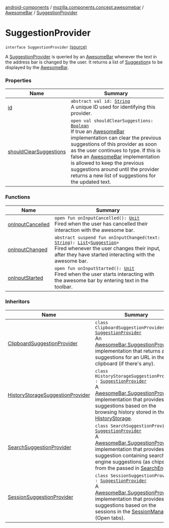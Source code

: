 [android-components](../../../index.md) / [mozilla.components.concept.awesomebar](../../index.md) / [AwesomeBar](../index.md) / [SuggestionProvider](./index.md)

# SuggestionProvider

`interface SuggestionProvider` [(source)](https://github.com/mozilla-mobile/android-components/blob/master/components/concept/awesomebar/src/main/java/mozilla/components/concept/awesomebar/AwesomeBar.kt#L147)

A [SuggestionProvider](./index.md) is queried by an [AwesomeBar](../index.md) whenever the text in the address bar is changed by the user.
It returns a list of [Suggestion](../-suggestion/index.md)s to be displayed by the [AwesomeBar](../index.md).

### Properties

| Name | Summary |
|---|---|
| [id](id.md) | `abstract val id: `[`String`](https://kotlinlang.org/api/latest/jvm/stdlib/kotlin/-string/index.html)<br>A unique ID used for identifying this provider. |
| [shouldClearSuggestions](should-clear-suggestions.md) | `open val shouldClearSuggestions: `[`Boolean`](https://kotlinlang.org/api/latest/jvm/stdlib/kotlin/-boolean/index.html)<br>If true an [AwesomeBar](../index.md) implementation can clear the previous suggestions of this provider as soon as the user continues to type. If this is false an [AwesomeBar](../index.md) implementation is allowed to keep the previous suggestions around until the provider returns a new list of suggestions for the updated text. |

### Functions

| Name | Summary |
|---|---|
| [onInputCancelled](on-input-cancelled.md) | `open fun onInputCancelled(): `[`Unit`](https://kotlinlang.org/api/latest/jvm/stdlib/kotlin/-unit/index.html)<br>Fired when the user has cancelled their interaction with the awesome bar. |
| [onInputChanged](on-input-changed.md) | `abstract suspend fun onInputChanged(text: `[`String`](https://kotlinlang.org/api/latest/jvm/stdlib/kotlin/-string/index.html)`): `[`List`](https://kotlinlang.org/api/latest/jvm/stdlib/kotlin.collections/-list/index.html)`<`[`Suggestion`](../-suggestion/index.md)`>`<br>Fired whenever the user changes their input, after they have started interacting with the awesome bar. |
| [onInputStarted](on-input-started.md) | `open fun onInputStarted(): `[`Unit`](https://kotlinlang.org/api/latest/jvm/stdlib/kotlin/-unit/index.html)<br>Fired when the user starts interacting with the awesome bar by entering text in the toolbar. |

### Inheritors

| Name | Summary |
|---|---|
| [ClipboardSuggestionProvider](../../../mozilla.components.feature.awesomebar.provider/-clipboard-suggestion-provider/index.md) | `class ClipboardSuggestionProvider : `[`SuggestionProvider`](./index.md)<br>An [AwesomeBar.SuggestionProvider](./index.md) implementation that returns a suggestions for an URL in the clipboard (if there's any). |
| [HistoryStorageSuggestionProvider](../../../mozilla.components.feature.awesomebar.provider/-history-storage-suggestion-provider/index.md) | `class HistoryStorageSuggestionProvider : `[`SuggestionProvider`](./index.md)<br>A [AwesomeBar.SuggestionProvider](./index.md) implementation that provides suggestions based on the browsing history stored in the [HistoryStorage](../../../mozilla.components.concept.storage/-history-storage/index.md). |
| [SearchSuggestionProvider](../../../mozilla.components.feature.awesomebar.provider/-search-suggestion-provider/index.md) | `class SearchSuggestionProvider : `[`SuggestionProvider`](./index.md)<br>A [AwesomeBar.SuggestionProvider](./index.md) implementation that provides a suggestion containing search engine suggestions (as chips) from the passed in [SearchEngine](../../../mozilla.components.browser.search/-search-engine/index.md). |
| [SessionSuggestionProvider](../../../mozilla.components.feature.awesomebar.provider/-session-suggestion-provider/index.md) | `class SessionSuggestionProvider : `[`SuggestionProvider`](./index.md)<br>A [AwesomeBar.SuggestionProvider](./index.md) implementation that provides suggestions based on the sessions in the [SessionManager](../../../mozilla.components.browser.session/-session-manager/index.md) (Open tabs). |
